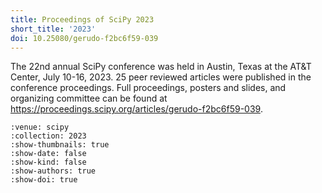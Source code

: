 ```yaml
---
title: Proceedings of SciPy 2023
short_title: '2023'
doi: 10.25080/gerudo-f2bc6f59-039
---
```


The 22nd annual SciPy conference was held in Austin, Texas at the AT&T Center, July 10-16, 2023. 25 peer reviewed articles were published in the conference proceedings. Full proceedings, posters and slides, and organizing committee can be found at https://proceedings.scipy.org/articles/gerudo-f2bc6f59-039.

```{cn:articles}
:venue: scipy
:collection: 2023
:show-thumbnails: true
:show-date: false
:show-kind: false
:show-authors: true
:show-doi: true
```
